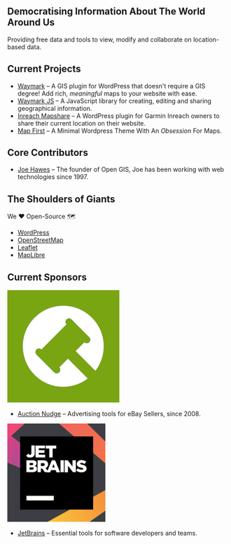 ## Democratising Information About The World Around Us

Providing free data and tools to view, modify and collaborate on location-based data.

## Current Projects

- [Waymark](https://github.com/OpenGIS/Waymark) &ndash; A GIS plugin for WordPress that doesn't require a GIS degree! Add rich, _meaningful_ maps to your website with ease.
- [Waymark JS](https://github.com/OpenGIS/Waymark-JS) &ndash; A JavaScript library for creating, editing and sharing geographical information.
- [Inreach Mapshare](https://github.com/OpenGIS/Inreach-Mapshare) &ndash; A WordPress plugin for Garmin Inreach owners to share their current location on their website.
- [Map First](https://github.com/OpenGIS/Map-First) &ndash; A Minimal Wordpress Theme With An _Obsession_ For Maps.

## Core Contributors

- [Joe Hawes](https://www.morehawes.ca/) &ndash; The founder of Open GIS, Joe has been working with web technologies since 1997.

## The Shoulders of Giants

We ❤️ Open-Source 🗺

- [WordPress](https://www.wordpress.org/)
- [OpenStreetMap](http://www.openstreetmap.org/)
- [Leaflet](https://leafletjs.com/)
- [MapLibre](https://maplibre.org/)

## Current Sponsors

![Auction Nudge](./img/sponsor-logo-auctionnudge.png)

- [Auction Nudge](https://www.auctionnudge.com/) &ndash; Advertising tools for eBay Sellers, since 2008.

![JetBrains](./img/sponsor-logo-jetbrains.jpg)

- [JetBrains](https://www.jetbrains.com/) &ndash; Essential tools for software developers and teams.
